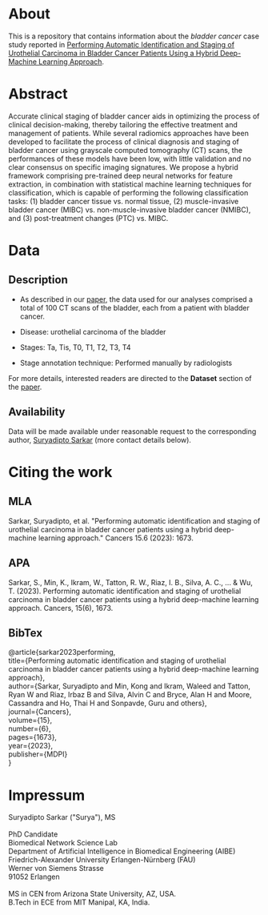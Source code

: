 # About

This is a repository that contains information about the *bladder cancer* case study reported in [Performing Automatic Identification and Staging of Urothelial Carcinoma in Bladder Cancer Patients Using a Hybrid Deep-Machine Learning Approach](https://www.mdpi.com/2072-6694/15/6/1673).

<!------------------>

# Abstract

Accurate clinical staging of bladder cancer aids in optimizing the process of clinical decision-making, thereby tailoring the effective treatment and management of patients. While several radiomics approaches have been developed to facilitate the process of clinical diagnosis and staging of bladder cancer using grayscale computed tomography (CT) scans, the performances of these models have been low, with little validation and no clear consensus on specific imaging signatures. We propose a hybrid framework comprising pre-trained deep neural networks for feature extraction, in combination with statistical machine learning techniques for classification, which is capable of performing the following classification tasks: (1) bladder cancer tissue vs. normal tissue, (2) muscle-invasive bladder cancer (MIBC) vs. non-muscle-invasive bladder cancer (NMIBC), and (3) post-treatment changes (PTC) vs. MIBC.

<!------------------>

# Data

## Description

- As described in our [paper](https://www.mdpi.com/2072-6694/15/6/1673), the data used for our analyses comprised a total of 100 CT scans of the bladder, each from a patient with bladder cancer.

- Disease: urothelial carcinoma of the bladder

- Stages: Ta, Tis, T0, T1, T2, T3, T4

- Stage annotation technique: Performed manually by radiologists

For more details, interested readers are directed to the **Dataset** section of the [paper](https://www.mdpi.com/2072-6694/15/6/1673).

## Availability

Data will be made available under reasonable request to the corresponding author, [Suryadipto Sarkar](suryadipto.sarkar@fau.de) (more contact details below).


<!------------------>

# Citing the work

## MLA

Sarkar, Suryadipto, et al. "Performing automatic identification and staging of urothelial carcinoma in bladder cancer patients using a hybrid deep-machine learning approach." Cancers 15.6 (2023): 1673.

## APA

Sarkar, S., Min, K., Ikram, W., Tatton, R. W., Riaz, I. B., Silva, A. C., ... & Wu, T. (2023). Performing automatic identification and staging of urothelial carcinoma in bladder cancer patients using a hybrid deep-machine learning approach. Cancers, 15(6), 1673.

## BibTex

@article{sarkar2023performing,<br/>
  title={Performing automatic identification and staging of urothelial carcinoma in bladder cancer patients using a hybrid deep-machine learning approach},<br/>
  author={Sarkar, Suryadipto and Min, Kong and Ikram, Waleed and Tatton, Ryan W and Riaz, Irbaz B and Silva, Alvin C and Bryce, Alan H and Moore, Cassandra and Ho, Thai H and Sonpavde, Guru and others},<br/>
  journal={Cancers},<br/>
  volume={15},<br/>
  number={6},<br/>
  pages={1673},<br/>
  year={2023},<br/>
  publisher={MDPI}<br/>
}

<!------------------>

# Impressum

Suryadipto Sarkar ("Surya"), MS<br/><br/>
PhD Candidate<br/>
Biomedical Network Science Lab<br/>
Department of Artificial Intelligence in Biomedical Engineering (AIBE)<br/>
Friedrich-Alexander University Erlangen-Nürnberg (FAU)<br/>
Werner von Siemens Strasse<br/>
91052 Erlangen<br/><br/>
MS in CEN from Arizona State University, AZ, USA.<br/>
B.Tech in ECE from MIT Manipal, KA, India.

